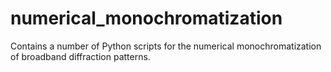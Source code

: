 # numerical_monochromatization
Contains a number of Python scripts for the numerical monochromatization of broadband diffraction patterns.
